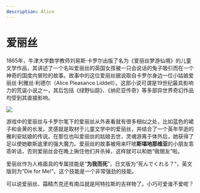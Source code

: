```yaml
---
description: Alice
---
```


# 爱丽丝

1865年，牛津大学数学教师刘易斯·卡罗尔出版了名为《爱丽丝梦游仙境》的儿童文学作品，其讲述了一个名叫爱丽丝的英国女孩被一只会说话的兔子吸引而在一个神奇的国度内冒险的故事。故事中的这位爱丽丝据说取自卡罗尔身边一位小姑娘爱丽丝·利雅丝·利德尔（Alice Pleasance Liddell）。这部小说可谓是19世纪最具影响力的荒诞小说之一，其后包括《绿野仙踪》、《纳尼亚传奇》等多部异世界奇幻作品均受到其直接影响。

![](https://pic2.zhimg.com/80/v2-e5b6d27eadaae9fe41f2e40c5e8205ad_720w.jpg)

游戏中的爱丽丝与卡罗尔笔下的爱丽丝从外表看就有很多相似之处，比如蓝色的裙子和金黄的长发。灵感就是取材于儿童文学中的爱丽丝，并结合了一个英年早逝的雅利安姑娘的传说。在那位也叫爱丽丝的姑娘去世，灵魂游离于体外后，她获得了足以使她歇斯底里的强大魔力。爱丽丝的故事被用来吓唬**斯堪地那维亚**的小朋友乖乖听话，否则爱丽丝会在晚上揪住他们并杀掉，这样就可以和她“做朋友”啦。

爱丽丝作为人格面具的专属技能是“**为我而死**”，日文版为“死んでくれる？”，英文版则为“Die for Me!”。这个技能是一个非常强劲的技能。

可以说爱丽丝、霜精杰克还有南瓜就是阿特拉斯的吉祥物了。小巧可爱谁不爱呢？

